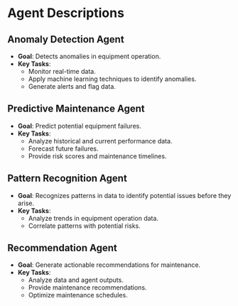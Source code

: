 # Agent Descriptions

## Anomaly Detection Agent
- **Goal**: Detects anomalies in equipment operation.
- **Key Tasks**:
  - Monitor real-time data.
  - Apply machine learning techniques to identify anomalies.
  - Generate alerts and flag data.

## Predictive Maintenance Agent
- **Goal**: Predict potential equipment failures.
- **Key Tasks**:
  - Analyze historical and current performance data.
  - Forecast future failures.
  - Provide risk scores and maintenance timelines.

## Pattern Recognition Agent
- **Goal**: Recognizes patterns in data to identify potential issues before they arise.
- **Key Tasks**:
  - Analyze trends in equipment operation data.
  - Correlate patterns with potential risks.

## Recommendation Agent
- **Goal**: Generate actionable recommendations for maintenance.
- **Key Tasks**:
  - Analyze data and agent outputs.
  - Provide maintenance recommendations.
  - Optimize maintenance schedules.
